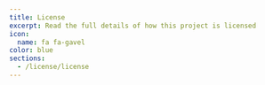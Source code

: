 ```yaml
---
title: License
excerpt: Read the full details of how this project is licensed
icon:
  name: fa fa-gavel
color: blue
sections:
  - /license/license
---
```

